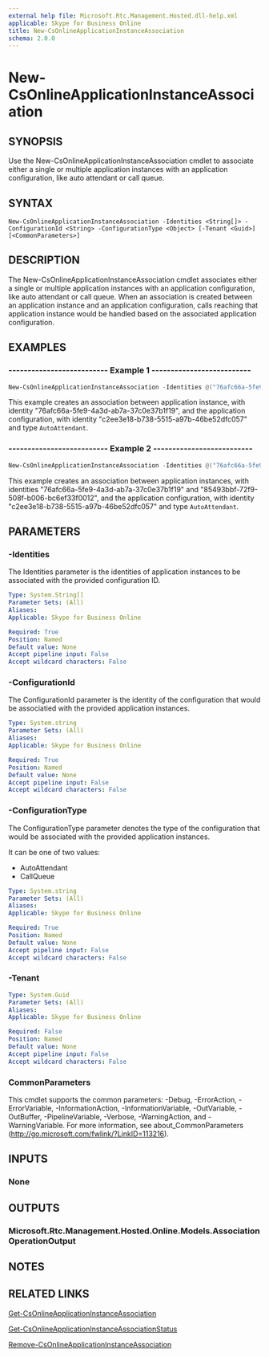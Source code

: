 ```yaml
---
external help file: Microsoft.Rtc.Management.Hosted.dll-help.xml
applicable: Skype for Business Online
title: New-CsOnlineApplicationInstanceAssociation
schema: 2.0.0
---
```


# New-CsOnlineApplicationInstanceAssociation

## SYNOPSIS
Use the New-CsOnlineApplicationInstanceAssociation cmdlet to associate either a single or multiple application instances with an application configuration, like auto attendant or call queue.

## SYNTAX

```
New-CsOnlineApplicationInstanceAssociation -Identities <String[]> -ConfigurationId <String> -ConfigurationType <Object> [-Tenant <Guid>] [<CommonParameters>]
```

## DESCRIPTION
The New-CsOnlineApplicationInstanceAssociation cmdlet associates either a single or multiple application instances with an application configuration, like auto attendant or call queue. When an association is created between an application instance and an application configuration, calls reaching that application instance would be handled based on the associated application configuration.

## EXAMPLES

### -------------------------- Example 1 --------------------------
```powershell
New-CsOnlineApplicationInstanceAssociation -Identities @("76afc66a-5fe9-4a3d-ab7a-37c0e37b1f19") -ConfigurationId "c2ee3e18-b738-5515-a97b-46be52dfc057" -ConfigurationType AutoAttendant
```

This example creates an association between application instance, with identity "76afc66a-5fe9-4a3d-ab7a-37c0e37b1f19", and the application configuration, with identity "c2ee3e18-b738-5515-a97b-46be52dfc057" and type `AutoAttendant`.

### -------------------------- Example 2 --------------------------
```powershell
New-CsOnlineApplicationInstanceAssociation -Identities @("76afc66a-5fe9-4a3d-ab7a-37c0e37b1f19", "85493bbf-72f9-508f-b006-bc6ef33f0012") -ConfigurationId "c2ee3e18-b738-5515-a97b-46be52dfc057" -ConfigurationType AutoAttendant
```

This example creates an association between application instances, with identities "76afc66a-5fe9-4a3d-ab7a-37c0e37b1f19" and "85493bbf-72f9-508f-b006-bc6ef33f0012", and the application configuration, with identity "c2ee3e18-b738-5515-a97b-46be52dfc057" and type `AutoAttendant`.

## PARAMETERS

### -Identities
The Identities parameter is the identities of application instances to be associated with the provided configuration ID.

```yaml
Type: System.String[]
Parameter Sets: (All)
Aliases:
Applicable: Skype for Business Online

Required: True
Position: Named
Default value: None
Accept pipeline input: False
Accept wildcard characters: False
```

### -ConfigurationId
The ConfigurationId parameter is the identity of the configuration that would be associatied with the provided application instances.

```yaml
Type: System.string
Parameter Sets: (All)
Aliases:
Applicable: Skype for Business Online

Required: True
Position: Named
Default value: None
Accept pipeline input: False
Accept wildcard characters: False
```

### -ConfigurationType
The ConfigurationType parameter denotes the type of the configuration that would be associated with the provided application instances.

It can be one of two values:

- AutoAttendant
- CallQueue

```yaml
Type: System.string
Parameter Sets: (All)
Aliases:
Applicable: Skype for Business Online

Required: True
Position: Named
Default value: None
Accept pipeline input: False
Accept wildcard characters: False
```

### -Tenant

```yaml
Type: System.Guid
Parameter Sets: (All)
Aliases:
Applicable: Skype for Business Online

Required: False
Position: Named
Default value: None
Accept pipeline input: False
Accept wildcard characters: False
```

### CommonParameters
This cmdlet supports the common parameters: -Debug, -ErrorAction, -ErrorVariable, -InformationAction, -InformationVariable, -OutVariable, -OutBuffer, -PipelineVariable, -Verbose, -WarningAction, and -WarningVariable. For more information, see about_CommonParameters (http://go.microsoft.com/fwlink/?LinkID=113216).

## INPUTS

### None

## OUTPUTS

### Microsoft.Rtc.Management.Hosted.Online.Models.AssociationOperationOutput

## NOTES

## RELATED LINKS

[Get-CsOnlineApplicationInstanceAssociation](Get-CsOnlineApplicationInstanceAssociation.md)

[Get-CsOnlineApplicationInstanceAssociationStatus](Get-CsOnlineApplicationInstanceAssociationStatus.md)

[Remove-CsOnlineApplicationInstanceAssociation](Remove-CsOnlineApplicationInstanceAssociation.md)

